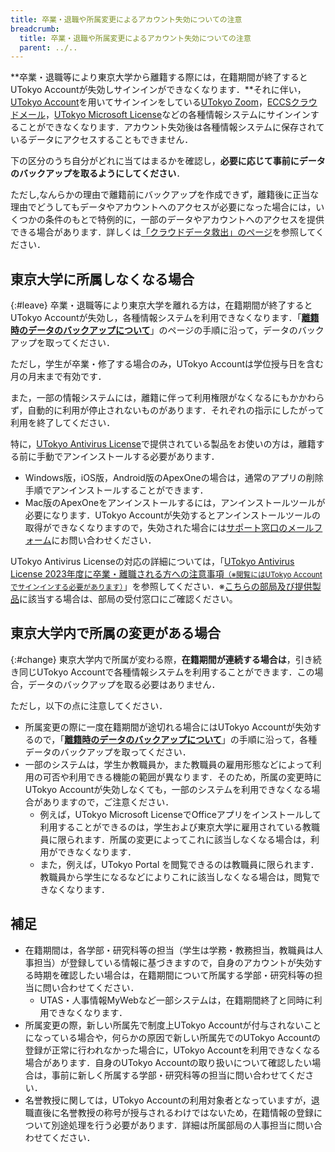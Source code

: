 ```yaml
---
title: 卒業・退職や所属変更によるアカウント失効についての注意
breadcrumb:
  title: 卒業・退職や所属変更によるアカウント失効についての注意
  parent: ../..
---
```


**卒業・退職等により東京大学から離籍する際には，在籍期間が終了するとUTokyo Accountが失効しサインインができなくなります．**それに伴い，[UTokyo Account](/utokyo_account/)を用いてサインインをしている[UTokyo Zoom](/zoom/)，[ECCSクラウドメール](/google/)，[UTokyo Microsoft License](/microsoft/)などの各種情報システムにサインインすることができなくなります．アカウント失効後は各種情報システムに保存されているデータにアクセスすることもできません．

下の区分のうち自分がどれに当てはまるかを確認し，**必要に応じて事前にデータのバックアップを取るようにしてください**．

ただし,なんらかの理由で離籍前にバックアップを作成できず，離籍後に正当な理由でどうしてもデータやアカウントへのアクセスが必要になった場合には，いくつかの条件のもとで特例的に，一部のデータやアカウントへのアクセスを提供できる場合があります．詳しくは[「クラウドデータ救出」のページ](./salvage/)を参照してください．

## 東京大学に所属しなくなる場合
{:#leave}
卒業・退職等により東京大学を離れる方は，在籍期間が終了するとUTokyo Accountが失効し，各種情報システムを利用できなくなります．「**[離籍時のデータのバックアップについて](backup/)**」のページの手順に沿って，データのバックアップを取ってください．

ただし，学生が卒業・修了する場合のみ，UTokyo Accountは学位授与日を含む月の月末まで有効です．

また，一部の情報システムには，離籍に伴って利用権限がなくなるにもかかわらず，自動的に利用が停止されないものがあります．それぞれの指示にしたがって利用を終了してください．

特に，[UTokyo Antivirus License](/antivirus/)で提供されている製品をお使いの方は，離籍する前に手動でアンインストールする必要があります．

- Windows版，iOS版，Android版のApexOneの場合は，通常のアプリの削除手順でアンインストールすることができます．
- Mac版のApexOneをアンインストールするには，アンインストールツールが必要になります．UTokyo Accountが失効するとアンインストールツールの取得ができなくなりますので，失効された場合には[サポート窓口のメールフォーム](/support/#メールフォーム)にお問い合わせください．

UTokyo Antivirus Licenseの対応の詳細については，「[UTokyo Antivirus License 2023年度に卒業・離職される方への注意事項<small>（※閲覧にはUTokyo Accountでサインインする必要があります）</small>](https://univtokyo.sharepoint.com/:u:/s/antivirus/EWHWpO6rbANMnCDH3xtWQjcBtgwnBZ4G9KgIei0VlVSxtA)」を参照してください．※[こちらの部局及び提供製品](https://univtokyo.sharepoint.com/sites/antivirus/SitePages/Home.aspx#5.-%E6%8F%90%E4%BE%9B%E7%AA%93%E5%8F%A3)に該当する場合は、部局の受付窓口にご確認ください。

## 東京大学内で所属の変更がある場合
{:#change}
東京大学内で所属が変わる際，**在籍期間が連続する場合は**，引き続き同じUTokyo Accountで各種情報システムを利用することができます．この場合，データのバックアップを取る必要はありません．

ただし，以下の点に注意してください．
- 所属変更の際に一度在籍期間が途切れる場合にはUTokyo Accountが失効するので，「**[離籍時のデータのバックアップについて](backup/)**」の手順に沿って，各種データのバックアップを取ってください．
- 一部のシステムは，学生か教職員か，また教職員の雇用形態などによって利用の可否や利用できる機能の範囲が異なります．そのため，所属の変更時にUTokyo Accountが失効しなくても，一部のシステムを利用できなくなる場合がありますので，ご注意ください．
   - 例えば，UTokyo Microsoft LicenseでOfficeアプリをインストールして利用することができるのは，学生および東京大学に雇用されている教職員に限られます．所属の変更によってこれに該当しなくなる場合は，利用ができなくなります．
   - また，例えば，UTokyo Portal を閲覧できるのは教職員に限られます．教職員から学生になるなどによりこれに該当しなくなる場合は，閲覧できなくなります．


## 補足
- 在籍期間は，各学部・研究科等の担当（学生は学務・教務担当，教職員は人事担当）が登録している情報に基づきますので，自身のアカウントが失効する時期を確認したい場合は，在籍期間について所属する学部・研究科等の担当に問い合わせてください．
  - UTAS・人事情報MyWebなど一部システムは，在籍期間終了と同時に利用できなくなります．
- 所属変更の際，新しい所属先で制度上UTokyo Accountが付与されないことになっている場合や，何らかの原因で新しい所属先でのUTokyo Accountの登録が正常に行われなかった場合に，UTokyo Accountを利用できなくなる場合があります．自身のUTokyo Accountの取り扱いについて確認したい場合は，事前に新しく所属する学部・研究科等の担当に問い合わせてください．
- 名誉教授に関しては，UTokyo Accountの利用対象者となっていますが，退職直後に名誉教授の称号が授与されるわけではないため，在籍情報の登録について別途処理を行う必要があります．詳細は所属部局の人事担当に問い合わせてください．
